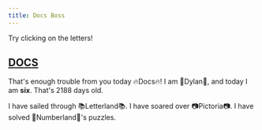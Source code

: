 ```yaml
---
title: Docs Boss
---
```


Try clicking on the letters!

## [D](8)[O](8)[C](8)[S](8)

That's enough trouble from you today 🔥Docs🔥! I am 🌟Dylan🌟, and today I am **six**. That's 2188 days old.

I have sailed through 📚Letterland📚. I have soared over 📷Pictoria📷. I have solved 🧮Numberland🧮's puzzles.